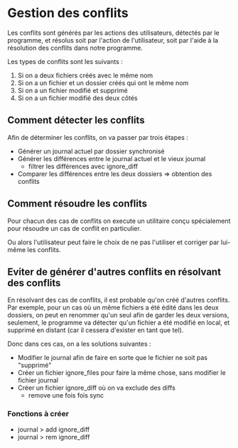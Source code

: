 # Gestion des conflits

Les conflits sont générés par les actions des utilisateurs,
détectés par le programme, et résolus soit par l'action de
l'utilisateur, soit par l'aide à la résolution des conflits
dans notre programme.

Les types de conflits sont les suivants :

1. Si on a deux fichiers créés avec le même nom
2. Si on a un fichier et un dossier créés qui ont le même nom
3. Si on a un fichier modifié et supprimé
4. Si on a un fichier modifié des deux côtés

## Comment détecter les conflits

Afin de déterminer les conflits, on va passer par trois étapes :

* Générer un journal actuel par dossier synchronisé
* Générer les différences entre le journal actuel et le vieux journal
  * filtrer les différences avec ignore_diff
* Comparer les différences entre les deux dossiers => obtention des conflits

## Comment résoudre les conflits

Pour chacun des cas de conflits on execute un utilitaire
conçu spécialement pour résoudre un cas de conflit en
particulier.

Ou alors l'utilisateur peut faire le choix de ne pas l'utiliser
et corriger par lui-même les conflits.

## Eviter de générer d'autres conflits en résolvant des conflits

En résolvant des cas de conflits, il est probable qu'on
créé d'autres conflits. Par exemple, pour un cas où un même
fichiers a été édité dans les deux dossiers, on peut en renommer
qu'un seul afin de garder les deux versions, seulement, le
programme va détecter qu'un fichier a été modifié en local,
et supprimé en distant (car il cessera d'exister en tant que tel).

Donc dans ces cas, on a les solutions suivantes :

* Modifier le journal afin de faire en sorte que le fichier ne soit pas "supprimé"
* Créer un fichier ignore_files pour faire la même chose, sans modifier le fichier journal
* Créer un fichier ignore_diff où on va exclude des diffs
  * remove une fois fois sync

### Fonctions à créer

* journal > add ignore_diff
* journal > rem ignore_diff

